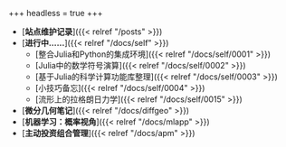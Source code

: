 +++
headless = true
+++


- [**站点维护记录**]({{< relref "/posts" >}})
- [**进行中......**]({{< relref "/docs/self" >}}) 
    - [整合Julia和Python的集成环境]({{< relref "/docs/self/0001" >}})  
    - [Julia中的数学符号演算]({{< relref "/docs/self/0002" >}}) 
    - [基于Julia的科学计算功能库整理]({{< relref "/docs/self/0003" >}})  
    - [小技巧备忘]({{< relref "/docs/self/0004" >}})    
    - [流形上的拉格朗日力学]({{< relref "/docs/self/0015" >}}) 
- [**微分几何笔记**]({{< relref "/docs/diffgeo" >}})
- [**机器学习：概率视角**]({{< relref "/docs/mlapp" >}})
- [**主动投资组合管理**]({{< relref "/docs/apm" >}})







